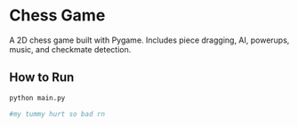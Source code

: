 # Chess Game

A 2D chess game built with Pygame. Includes piece dragging, AI, powerups, music, and checkmate detection.

## How to Run
```bash
python main.py

#my tummy hurt so bad rn

